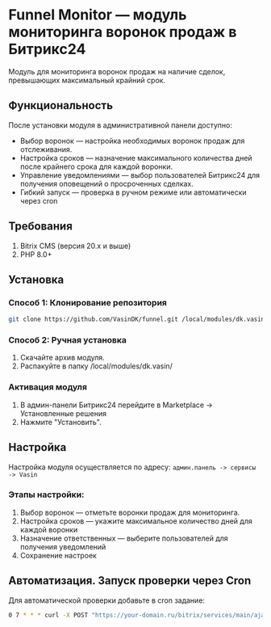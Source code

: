 # Funnel Monitor — модуль мониторинга воронок продаж в Битрикс24

Модуль для мониторинга воронок продаж на наличие сделок, превышающих максимальный крайний срок.

## Функциональность
После установки модуля в административной панели доступно:
- Выбор воронок — настройка необходимых воронок продаж для отслеживания.
- Настройка сроков — назначение максимального количества дней после крайнего срока для каждой воронки.
- Управление уведомлениями — выбор пользователей Битрикс24 для получения оповещений о просроченных сделках.
- Гибкий запуск — проверка в ручном режиме или автоматически через cron

## Требования

1. Bitrix CMS (версия 20.x и выше) 
2. PHP 8.0+

## Установка

### Способ 1: Клонирование репозитория
```bash
git clone https://github.com/VasinDK/funnel.git /local/modules/dk.vasin/
```

### Способ 2: Ручная установка
1. Скачайте архив модуля.
2. Распакуйте в папку /local/modules/dk.vasin/

### Активация модуля
1. В админ-панели Битрикс24 перейдите в Marketplace → Установленные решения
2. Нажмите "Установить".

## Настройка
Настройка модуля осуществляется по адресу: `админ.панель -> сервисы -> Vasin`

### Этапы настройки:
1. Выбор воронок — отметьте воронки продаж для мониторинга.
2. Настройка сроков — укажите максимальное количество дней для каждой воронки
3. Назначение ответственных — выберите пользователей для получения уведомлений
4. Сохранение настроек

## Автоматизация. Запуск проверки через Cron
Для автоматической проверки добавьте в cron задание:
```bash
0 7 * * * curl -X POST "https://your-domain.ru/bitrix/services/main/ajax.php?action=dk:vasin.funnelMonitor.check"
```

